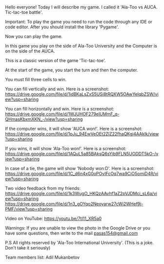 Hello everyone! Today I will describe my game. I called it 'Ala-Too vs AUCA. Tic-tac-toe battle'. 

Important: To play the game you need to run the code through any IDE or code editor. After you should install the library 'Pygame'.

Now you can play the game.

In this game you play on the side of Ala-Too University and the Computer is on the side of the AUCA.

This is a classic version of the game 'Tic-tac-toe'.

At the start of the game, you start the turn and then the computer. 

You must fill three cells to win.

You can fill vertically and win. Here is a screenshot:
https://drive.google.com/file/d/1idBKaLsZxS5USi8tRQXW5OAwYeIqbZSW/view?usp=sharing

You can fill horizontally and win. Here is a screenshot:
https://drive.google.com/file/d/1WJUHOF279eIUMmF_q-QHmasKbxmXKN_-/view?usp=sharing

If the computer wins, it will show 'AUCA won!'. Here is a screenshot:
https://drive.google.com/file/d/1pJu_94EwVeOEt2ZlZ22fhaQKgj4AAklk/view?usp=sharing

If you wins, it will show 'Ala-Too won!'. Here is a screenshot:
https://drive.google.com/file/d/1AQuL5a85BAksQ6sYib9FLN5UODDT5kO-/view?usp=sharing

In case of a tie, the game will show 'Nobody won:D'. Here is a screenshot:
https://drive.google.com/file/d/1C_d6n4xG0oPOvIFcOq7wa9CiO5omiD4R/view?usp=sharing

Two video feedback from my friends:
https://drive.google.com/file/d/1k3WugO_HKQzAAvhf1aZ2pVJDMci_sL6a/view?usp=sharing
https://drive.google.com/file/d/1n3_gOYqo2Neoyarw27cWi2WHef9j-PMF/view?usp=sharing

Video on YouTube:
https://youtu.be/7tI11_XR5a0

Warnings: If you are unable to view the photo in the Google Drive or you have some questions, then write to the mail pasas154@gmail.com 

P.S All rights reserved by 'Ala-Too International University'. (This is a joke. Don't take it seriously)

Team members list: Adil Mukanbetov
